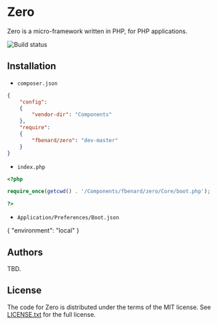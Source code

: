 Zero
====

Zero is a micro-framework written in PHP, for PHP applications.

![Build status](https://circleci.com/gh/fbenard/Zero/tree/master.svg?style=shield&circle-token=78096b1f781cc4fccd2d99a7d17328b79dbf73ce)


## Installation

- `composer.json`

```json
{
	"config":
	{
		"vendor-dir": "Components"
	},
	"require":
	{
		"fbenard/zero": "dev-master"
	}
}
```

- `index.php`

```php
<?php

require_once(getcwd() . '/Components/fbenard/zero/Core/boot.php');

?>
```

- `Application/Preferences/Boot.json`

{
	"environment": "local"
}


## Authors

TBD.


## License

The code for Zero is distributed under the terms of the MIT license. See [LICENSE.txt](LICENSE.txt) for the full license.
